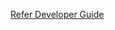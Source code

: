 [Refer Developer Guide](https://developer.twitter.com/en/docs/tutorials/developer-guide--twitter-api-toolkit-for-google-cloud11)
